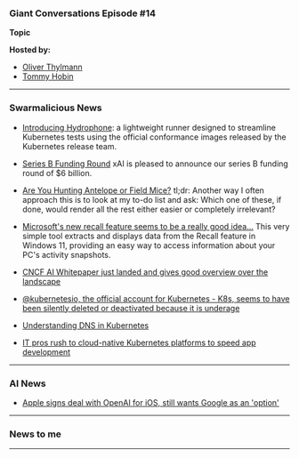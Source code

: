 ### Giant Conversations Episode #14

**Topic** 


**Hosted by:** 

* [Oliver Thylmann](https://twitter.com/othylmann)
* [Tommy Hobin](https://twitter.com/tommyhobin)

------------------------------------------------------------------------------------------------------------------------------
### Swarmalicious News 

- [Introducing Hydrophone](https://www.kubernetes.dev/blog/2024/05/23/introducing-hydrophone/): a lightweight runner designed to streamline Kubernetes tests using the official conformance images released by the Kubernetes release team.
- [Series B Funding Round](https://x.ai/blog/series-b) xAI is pleased to announce our series B funding round of $6 billion.

- [Are You Hunting Antelope or Field Mice?](https://tim.blog/2024/05/02/are-you-hunting-antelope-or-field-mice/) tl;dr: Another way I often approach this is to look at my to-do list and ask: Which one of these, if done, would render all the rest either easier or completely irrelevant?
- [Microsoft's new recall feature seems to be a really good idea...](https://github.com/xaitax/TotalRecall) This very simple tool extracts and displays data from the Recall feature in Windows 11, providing an easy way to access information about your PC's activity snapshots.
- [CNCF AI Whitepaper just landed and gives good overview over the landscape](https://www.cncf.io/wp-content/uploads/2024/03/cloud_native_ai24_031424a-2.pdf)
- [@kubernetesio, the official account for Kubernetes - K8s, seems to have been silently deleted or deactivated because it is underage](https://x.com/dixie3flatline/status/1794407971939832188?s=46&t=7YF3BmjvKQLS6W7YYv3i_g)
- [Understanding DNS in Kubernetes](https://povilasv.me/understanding-dns-in-kubernetes/)
- [IT pros rush to cloud-native Kubernetes platforms to speed app development](https://blocksandfiles.com/2024/06/10/kubernetes-vm-research/)

------------------------------------------------------------------------------------------------------------------------------
### AI News 

- [Apple signs deal with OpenAI for iOS, still wants Google as an 'option'](https://www.androidauthority.com/apple-signs-deal-openai-iphones-3446254/)

------------------------------------------------------------------------------------------------------------------------------

### News to me 




------------------------------------------------------------------------------------------------------------------------------
